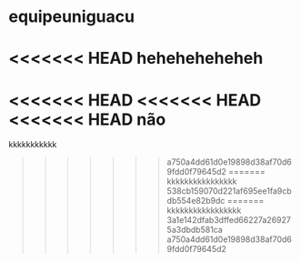 # equipeuniguacu
<<<<<<< HEAD
heheheheheheh
=======
<<<<<<< HEAD
<<<<<<< HEAD
<<<<<<< HEAD
não
=======
kkkkkkkkkkk
>>>>>>> a750a4dd61d0e19898d38af70d69fdd0f79645d2
=======
kkkkkkkkkkkkkkkk
>>>>>>> 538cb159070d221af695ee1fa9cbdb554e82b9dc
=======
kkkkkkkkkkkkkkkkk
>>>>>>> 3a1e142dfab3dffed66227a269275a3dbdb581ca
>>>>>>> a750a4dd61d0e19898d38af70d69fdd0f79645d2
